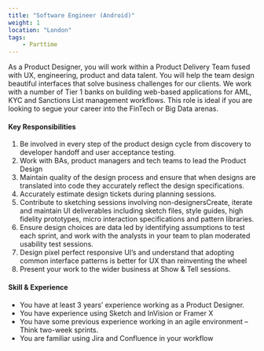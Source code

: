 ```yaml
---
title: "Software Engineer (Android)"
weight: 1
location: "London"
tags:
    - Parttime
---
```


As a Product Designer, you will work within a Product Delivery Team fused with UX, engineering, product and data talent. You will help the team design beautiful interfaces that solve business challenges for our clients. We work with a number of Tier 1 banks on building web-based applications for AML, KYC and Sanctions List management workflows. This role is ideal if you are looking to segue your career into the FinTech or Big Data arenas.

#### Key Responsibilities

1. Be involved in every step of the product design cycle from discovery to developer handoff and user acceptance testing.
2. Work with BAs, product managers and tech teams to lead the Product Design
3. Maintain quality of the design process and ensure that when designs are translated into code they accurately reflect the design specifications.
4. Accurately estimate design tickets during planning sessions.
5. Contribute to sketching sessions involving non-designersCreate, iterate and maintain UI deliverables including sketch files, style guides, high fidelity prototypes, micro interaction specifications and pattern libraries.
6. Ensure design choices are data led by identifying assumptions to test each sprint, and work with the analysts in your team to plan moderated usability test sessions.
7. Design pixel perfect responsive UI’s and understand that adopting common interface patterns is better for UX than reinventing the wheel
8. Present your work to the wider business at Show & Tell sessions.

#### Skill & Experience

- You have at least 3 years’ experience working as a Product Designer.
- You have experience using Sketch and InVision or Framer X
- You have some previous experience working in an agile environment – Think two-week sprints.
- You are familiar using Jira and Confluence in your workflow

